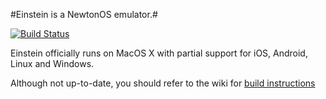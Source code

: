 #Einstein is a NewtonOS emulator.#

[![Build Status](https://travis-ci.org/pguyot/Einstein.svg?branch=master)](https://travis-ci.org/pguyot/Einstein)

Einstein officially runs on MacOS X with partial support for iOS, Android, Linux and Windows.

Although not up-to-date, you should refer to the wiki for [build instructions](../../wiki/Build-Instructions)
